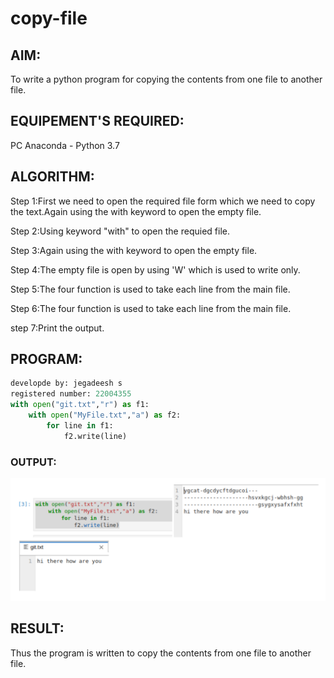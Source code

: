 # copy-file
## AIM:
To write a python program for copying the contents from one file to another file.
## EQUIPEMENT'S REQUIRED: 
PC
Anaconda - Python 3.7
## ALGORITHM: 
Step 1:First we need to open the required file form which we need to copy the text.Again using the with keyword to open the empty file.

Step 2:Using keyword "with" to open the requied file.

Step 3:Again using the with keyword to open the empty file.

Step 4:The empty file is open by using 'W' which is used to write only.

Step 5:The four function is used to take each line from the main file.

Step 6:The four function is used to take each line from the main file.

step 7:Print the output.

## PROGRAM:
```python
developde by: jegadeesh s
registered number: 22004355
with open("git.txt","r") as f1:
    with open("MyFile.txt","a") as f2:
        for line in f1:
            f2.write(line)
```

### OUTPUT:
![output](1.png)



## RESULT:
Thus the program is written to copy the contents from one file to another file.